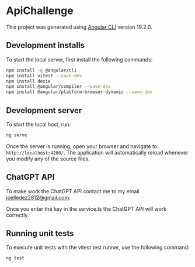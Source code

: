 # ApiChallenge

This project was generated using [Angular CLI](https://github.com/angular/angular-cli) version 19.2.0.

## Development installs

To start the local server, first install the following commands:

```bash
npm install -g @angular/cli
npm install vitest --save-dev
npm install dexie
npm install @angular/compiler --save-dev
npm install @angular/platform-browser-dynamic --save-dev
```
## Development server

To start the local host, run:

```bash
ng serve
```

Once the server is running, open your browser and navigate to `http://localhost:4200/`. The application will automatically reload whenever you modify any of the source files.

## ChatGPT API

To make work the ChatGPT API contact me to my email joelledez2812@gmail.com:

Once you enter the key in the service.ts the ChatGPT API will work correctly.

## Running unit tests

To execute unit tests with the vitest test runner, use the following command:

```bash
ng test
```
